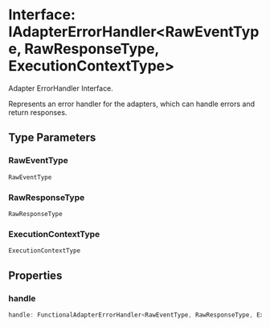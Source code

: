 # Interface: IAdapterErrorHandler\<RawEventType, RawResponseType, ExecutionContextType\>

Adapter ErrorHandler Interface.

Represents an error handler for the adapters, which can handle errors and return responses.

## Type Parameters

### RawEventType

`RawEventType`

### RawResponseType

`RawResponseType`

### ExecutionContextType

`ExecutionContextType`

## Properties

### handle

```ts
handle: FunctionalAdapterErrorHandler<RawEventType, RawResponseType, ExecutionContextType>;
```
